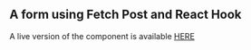 ## A form using Fetch Post and React Hook

A live version of the component is available [HERE](https://hungry-brattain-c36655.netlify.com/)
